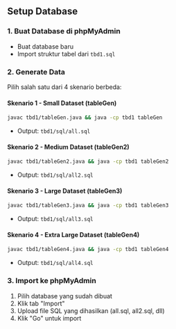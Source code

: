 ## Setup Database

### 1. Buat Database di phpMyAdmin
- Buat database baru
- Import struktur tabel dari `tbd1.sql`

### 2. Generate Data 
Pilih salah satu dari 4 skenario berbeda:

#### Skenario 1 - Small Dataset (tableGen)
```bash
javac tbd1/tableGen.java && java -cp tbd1 tableGen
```
- Output: `tbd1/sql/all.sql`

#### Skenario 2 - Medium Dataset (tableGen2)
```bash
javac tbd1/tableGen2.java && java -cp tbd1 tableGen2
```
- Output: `tbd1/sql/all2.sql`

#### Skenario 3 - Large Dataset (tableGen3)
```bash
javac tbd1/tableGen3.java && java -cp tbd1 tableGen3
```
- Output: `tbd1/sql/all3.sql`

#### Skenario 4 - Extra Large Dataset (tableGen4)
```bash
javac tbd1/tableGen4.java && java -cp tbd1 tableGen4
```
- Output: `tbd1/sql/all4.sql`

### 3. Import ke phpMyAdmin
1. Pilih database yang sudah dibuat
2. Klik tab "Import"
3. Upload file SQL yang dihasilkan (all.sql, all2.sql, dll)
4. Klik "Go" untuk import
